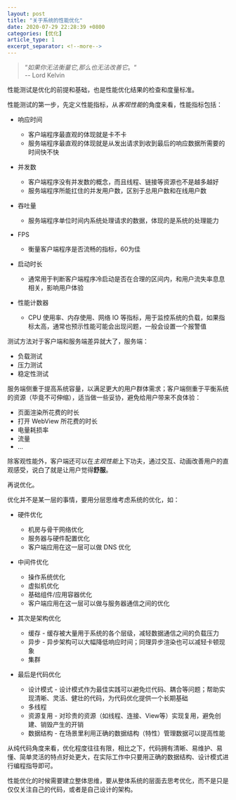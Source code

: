 ```yaml
---
layout: post
title: "关于系统的性能优化"
date: 2020-07-29 22:28:39 +0800
categories: [优化]
article_type: 1
excerpt_separator: <!--more-->
---
```


> “*如果你无法衡量它,那么也无法改善它*。“  
>  -- Lord Kelvin

性能测试是优化的前提和基础，也是性能优化结果的检查和度量标准。

性能测试的第一步，先定义性能指标，从*客观性能*的角度来看，性能指标包括：

- 响应时间
  - 客户端程序最直观的体现就是卡不卡
  - 服务端程序最直观的体现就是从发出请求到收到最后的响应数据所需要的时间快不快
- 并发数
  - 客户端程序没有并发数的概念，而且线程、链接等资源也不是越多越好
  - 服务端程序所能扛住的并发用户数，区别于总用户数和在线用户数

- 吞吐量
  - 服务端程序单位时间内系统处理请求的数据，体现的是系统的处理能力
- FPS
  - 衡量客户端程序是否流畅的指标，60为佳
- 启动时长
  - 通常用于判断客户端程序冷启动是否在合理的区间内，和用户流失率息息相关，影响用户体验
- 性能计数器
  - CPU 使用率、内存使用、网络 IO 等指标，用于监控系统的负载，如果指标太高，通常也预示性能可能会出现问题，一般会设置一个报警值

测试方法对于客户端和服务端差异就大了，服务端：

- 负载测试
- 压力测试
- 稳定性测试

服务端侧重于提高系统容量，以满足更大的用户群体需求；客户端侧重于平衡系统的资源（毕竟不可伸缩），适当做一些妥协，避免给用户带来不良体验：

- 页面渲染所花费的时长
- 打开 WebView 所花费的时长
- 电量耗损率
- 流量
- ...

除客观性能外，客户端还可以在*主观性能*上下功夫，通过交互、动画改善用户的直观感受，说白了就是让用户觉得**舒服**。

再说优化。

优化并不是某一层的事情，要用分层思维考虑系统的优化，如：

- 硬件优化
  - 机房与骨干网络优化
  - 服务器与硬件配置优化
  - 客户端应用在这一层可以做 DNS 优化

- 中间件优化
  - 操作系统优化
  - 虚拟机优化
  - 基础组件/应用容器优化
  - 客户端应用在这一层可以做与服务器通信之间的优化

- 其次是架构优化
  - 缓存 - 缓存被大量用于系统的各个层级，减轻数据通信之间的负载压力
  - 异步 - 异步架构可以大幅降低响应时间；同理异步渲染也可以减轻卡顿现象
  - 集群
- 最后是代码优化
  - 设计模式 - 设计模式作为最佳实践可以避免烂代码、耦合等问题；帮助实现清晰、灵活、健壮的代码，为代码优化提供一个长期基础
  - 多线程
  - 资源复用 - 对珍贵的资源（如线程、连接、View等）实现复用，避免创建、销毁产生的开销
  - 数据结构 - 在场景里利用正确的数据结构（特性）管理数据可以提高性能

从纯代码角度来看，优化程度往往有限，相比之下，代码拥有清晰、易维护、易懂、简单灵活的特点好处更大，在实际工作中只要用正确的数据结构、设计模式进行编程指导即可。

性能优化的时候需要建立整体思维，要从整体系统的层面去思考优化，而不是只是仅仅关注自己的代码，或者是自己设计的架构。